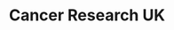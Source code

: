 ---
title: "Cancer Research UK"
url: /barrow-in-furness/cancer-research-uk-hindpool-retail-park/
shop: charity
---